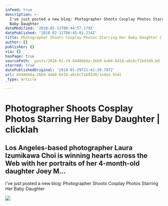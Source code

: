 ```yaml
---
inFeed: true
description: >-
  I've just posted a new blog: Photographer Shoots Cosplay Photos Starring Her
  Baby Daughter 
dateModified: '2018-02-11T00:44:57.179Z'
datePublished: '2018-02-11T00:45:01.214Z'
title: Photographer Shoots Cosplay Photos Starring Her Baby Daughter | clicklah
author: []
publisher: {}
via: {}
hasPage: true
sourcePath: _posts/2018-01-29-8448bb8a-26b9-4a60-8418-abc6cf1b93d9.md
starred: true
datePublishedOriginal: '2018-01-29T21:41:20.797Z'
url: 8448bb8a-26b9-4a60-8418-abc6cf1b93d9/index.html
_type: Article

---
```

# Photographer Shoots Cosplay Photos Starring Her Baby Daughter | clicklah

## Los Angeles-based photographer Laura Izumikawa Choi is winning hearts across the Web with her portraits of her 4-month-old daughter Joey M...
I've just posted a new blog: Photographer Shoots Cosplay Photos Starring Her Baby Daughter 

<article style=""><img src="https://external.xx.fbcdn.net/safe_image.php?d=AQAZ2Zv4VOYS2Ia3&amp;w=420&amp;h=420&amp;url=http%3A%2F%2Fift.tt%2F2bMe51s&amp;cfs=1&amp;sx=152&amp;sy=0&amp;sw=420&amp;sh=420&amp;_nc_hash=AQAfVuRdrO9lsMsu" /></article>